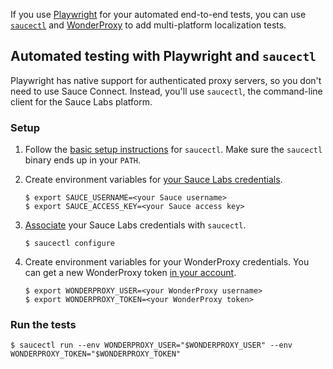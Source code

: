 If you use [Playwright](https://playwright.dev) for your automated
end-to-end tests, you can use [`saucectl`](https://docs.saucelabs.com/dev/cli/saucectl/)
and [WonderProxy](https://wonderproxy.com) to add multi-platform
localization tests.

## Automated testing with Playwright and `saucectl`

Playwright has native support for authenticated proxy servers, so you don't
need to use Sauce Connect. Instead, you'll use `saucectl`, the command-line
client for the Sauce Labs platform.

### Setup

1. Follow the [basic setup
   instructions](https://docs.saucelabs.com/dev/cli/saucectl/#installing-saucectl)
   for `saucectl`. Make sure the `saucectl` binary ends up in your `PATH`.
2. Create environment variables for [your Sauce Labs
   credentials](https://app.saucelabs.com/user-settings).

   ```
   $ export SAUCE_USERNAME=<your Sauce username>
   $ export SAUCE_ACCESS_KEY=<your Sauce access key>
   ```

3. [Associate](https://docs.saucelabs.com/dev/cli/saucectl/#associate-your-credentials)
   your Sauce Labs credentials with `saucectl`.

   ```
   $ saucectl configure
   ```

4. Create environment variables for your WonderProxy credentials. You can
   get a new WonderProxy token
   [in your account](https://wonderproxy.com/my/settings).

   ```
   $ export WONDERPROXY_USER=<your WonderProxy username>
   $ export WONDERPROXY_TOKEN=<your WonderProxy token>
   ```

### Run the tests

```
$ saucectl run --env WONDERPROXY_USER="$WONDERPROXY_USER" --env WONDERPROXY_TOKEN="$WONDERPROXY_TOKEN"
```
